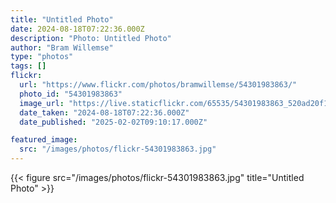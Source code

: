 ```yaml
---
title: "Untitled Photo"
date: 2024-08-18T07:22:36.000Z
description: "Photo: Untitled Photo"
author: "Bram Willemse"
type: "photos"
tags: []
flickr:
  url: "https://www.flickr.com/photos/bramwillemse/54301983863/"
  photo_id: "54301983863"
  image_url: "https://live.staticflickr.com/65535/54301983863_520ad20f1a_h.jpg"
  date_taken: "2024-08-18T07:22:36.000Z"
  date_published: "2025-02-02T09:10:17.000Z"

featured_image:
  src: "/images/photos/flickr-54301983863.jpg"
---
```


{{< figure src="/images/photos/flickr-54301983863.jpg" title="Untitled Photo" >}}
